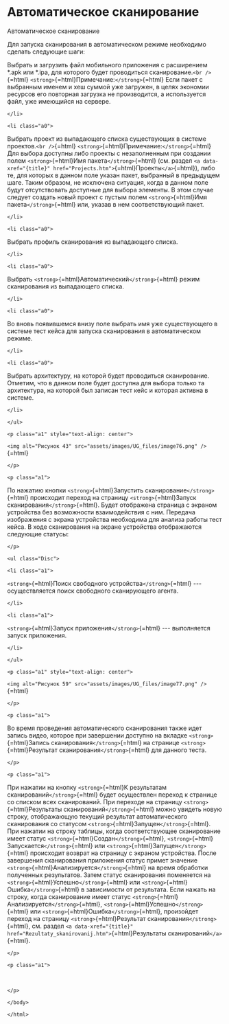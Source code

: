 # Автоматическое сканирование

Автоматическое сканирование

Для запуска сканирования в автоматическом режиме необходимо сделать
следующие шаги:

Выбрать и загрузить файл мобильного приложения с расширением *.apk или
*.ipa, для которого будет проводиться сканирование.`<br />`{=html}
`<strong>`{=html}Примечание:`</strong>`{=html} Если пакет с выбранным
именем и хеш суммой уже загружен, в целях экономии ресурсов его
повторная загрузка не производится, а используется файл, уже имеющийся
на сервере.
```{=html}
</li>
```
```{=html}
<li class="a0">
```
Выбрать проект из выпадающего списка существующих в системе
проектов.`<br />`{=html} `<strong>`{=html}Примечание:`</strong>`{=html}
Для выбора доступны либо проекты с незаполненным при создании полем
`<strong>`{=html}Имя пакета`</strong>`{=html} (см.
раздел `<a data-xref="{title}" href="Projects.htm">`{=html}Проекты`</a>`{=html}),
либо те, для которых в данном поле указан пакет, выбранный в предыдущем
шаге. Таким образом, не исключена ситуация, когда в данном поле будут
отсутствовать доступные для выбора элементы. В этом случае следует
создать новый проект с пустым полем `<strong>`{=html}Имя
пакета`</strong>`{=html} или, указав в нем соответствующий пакет.
```{=html}
</li>
```
```{=html}
<li class="a0">
```
Выбрать профиль сканирования из выпадающего списка.
```{=html}
</li>
```
```{=html}
<li class="a0">
```
Выбрать `<strong>`{=html}Автоматический`</strong>`{=html} режим
сканирования из выпадающего списка.
```{=html}
</li>
```
```{=html}
<li class="a0">
```
Во вновь появившемся внизу поле выбрать имя уже существующего в системе
тест кейса для запуска сканирования в автоматическом режиме.
```{=html}
</li>
```
```{=html}
<li class="a0">
```
Выбрать архитектуру, на которой будет проводиться сканирование. Отметим,
что в данном поле будет доступна для выбора только та архитектура, на
которой был записан тест кейс и которая активна в системе.
```{=html}
</li>
```
```{=html}
</ul>
```
```{=html}
<p class="a1" style="text-align: center">
```
`<img alt="Рисунок 43" src="assets/images/UG_files/image76.png" />`{=html}
```{=html}
</p>
```
```{=html}
<p class="a1">
```
По нажатию кнопки `<strong>`{=html}Запустить
сканирование`</strong>`{=html} происходит переход на страницу
`<strong>`{=html}Запуск сканирования`</strong>`{=html}. Будет отображена
страница с экраном устройства без возможности взаимодействия с ним.
Передача изображения с экрана устройства необходима для анализа работы
тест кейса. В ходе сканирования на экране устройства отображаются
следующие статусы:
```{=html}
</p>
```
```{=html}
<ul class="Disc">
```
```{=html}
<li class="a1">
```
`<strong>`{=html}Поиск свободного устройства`</strong>`{=html} ---
осуществляется поиск свободного сканирующего агента.
```{=html}
</li>
```
```{=html}
<li class="a1">
```
`<strong>`{=html}Запуск приложения`</strong>`{=html} --- выполняется
запуск приложения.
```{=html}
</li>
```
```{=html}
</ul>
```
```{=html}
<p class="a1" style="text-align: center">
```
`<img alt="Рисунок 59" src="assets/images/UG_files/image77.png" />`{=html}
```{=html}
</p>
```
```{=html}
<p class="a1">
```
Во время проведения автоматического сканирования также идет запись
видео, которое при завершении доступно на вкладке
`<strong>`{=html}Запись сканирования`</strong>`{=html} на странице
`<strong>`{=html}Результат сканирования`</strong>`{=html} для данного
теста.
```{=html}
</p>
```
```{=html}
<p class="a1">
```
При нажатии на кнопку `<strong>`{=html}К результатам
сканирований`</strong>`{=html} будет осуществлен переход к странице со
списком всех сканирований. При переходе на страницу
`<strong>`{=html}Результаты сканирований`</strong>`{=html} можно увидеть
новую строку, отображающую текущий результат автоматического
сканирования со статусом `<strong>`{=html}Запущен`</strong>`{=html}. При
нажатии на строку таблицы, когда соответствующее сканирование имеет
статус `<strong>`{=html}Создан`</strong>`{=html},
`<strong>`{=html}Запускается`</strong>`{=html} или
`<strong>`{=html}Запущен`</strong>`{=html} происходит возврат на
страницу с экраном устройства. После завершения сканирования приложения
статус примет значение `<strong>`{=html}Анализируется`</strong>`{=html}
на время обработки полученных результатов. Затем статус сканирования
поменяется на `<strong>`{=html}Успешно`</strong>`{=html} или
`<strong>`{=html}Ошибка`</strong>`{=html} в зависимости от результата.
Если нажать на строку, когда сканирование имеет статус
`<strong>`{=html}Анализируется`</strong>`{=html},
`<strong>`{=html}Успешно`</strong>`{=html} или
`<strong>`{=html}Ошибка`</strong>`{=html}, произойдет переход на
страницу `<strong>`{=html}Результат сканирования`</strong>`{=html}, см.
раздел
`<a data-xref="{title}" href="Rezultaty_skanirovanij.htm">`{=html}Результаты
сканирований`</a>`{=html}.
```{=html}
</p>
```
```{=html}
<p class="a1">
```
 
```{=html}
</p>
```
```{=html}
</body>
```
```{=html}
</html>
```
